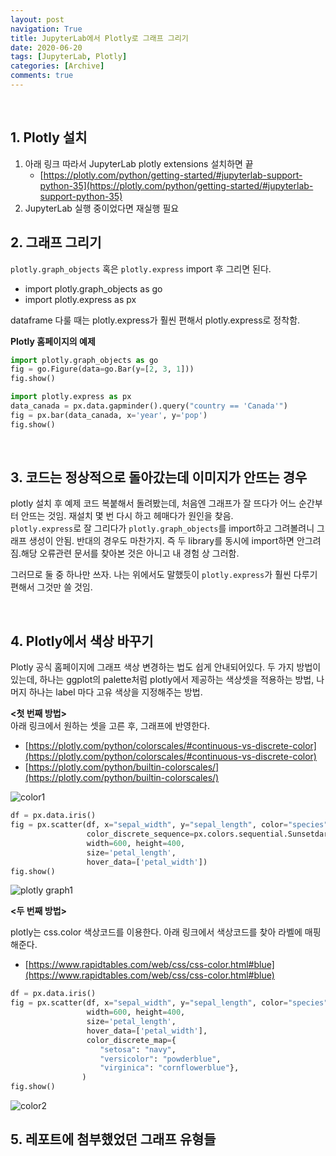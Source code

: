 ```yaml
---
layout: post
navigation: True
title: JupyterLab에서 Plotly로 그래프 그리기
date: 2020-06-20
tags: [JupyterLab, Plotly]
categories: [Archive]
comments: true
---
```


​    

## 1. Plotly 설치  
1. 아래 링크 따라서  JupyterLab plotly extensions 설치하면 끝
   - [https://plotly.com/python/getting-started/#jupyterlab-support-python-35](https://plotly.com/python/getting-started/#jupyterlab-support-python-35)
2. JupyterLab 실행 중이었다면 재실행 필요

  

  

## 2. 그래프 그리기 
`plotly.graph_objects` 혹은 `plotly.express` import 후 그리면 된다. 
* import plotly.graph_objects as go
* import plotly.express as px  
  

dataframe 다룰 때는 plotly.express가 훨씬 편해서 plotly.express로 정착함.

  

  

**Plotly 홈페이지의 예제**

```python
import plotly.graph_objects as go
fig = go.Figure(data=go.Bar(y=[2, 3, 1]))
fig.show()
```
```python
import plotly.express as px
data_canada = px.data.gapminder().query("country == 'Canada'")
fig = px.bar(data_canada, x='year', y='pop')
fig.show()
```

  

​    

## 3. 코드는 정상적으로 돌아갔는데 이미지가 안뜨는 경우

plotly 설치 후 예제 코드 복붙해서 돌려봤는데, 처음엔 그래프가 잘 뜨다가 어느 순간부터 안뜨는 것임. 재설치 몇 번 다시 하고 헤매다가 원인을 찾음.  
`plotly.express`로 잘 그리다가 `plotly.graph_objects`를 import하고 그려볼려니 그래프 생성이 안됨. 반대의 경우도 마찬가지. 즉 두 library를 동시에 import하면 안그려짐.해당 오류관련 문서를 찾아본 것은 아니고 내 경험 상 그러함.  

그러므로 둘 중 하나만 쓰자. 나는 위에서도 말했듯이 `plotly.express`가 훨씬 다루기 편해서 그것만 쓸 것임.  

​      

  

## 4. Plotly에서 색상 바꾸기
Plotly 공식 홈페이지에 그래프 색상 변경하는 법도 쉽게 안내되어있다.  두 가지 방법이 있는데, 하나는 ggplot의 palette처럼 plotly에서 제공하는 색상셋을 적용하는 방법, 나머지 하나는 label 마다 고유 색상을 지정해주는 방법.

  

**<첫 번째 방법>**   
아래 링크에서 원하는 셋을 고른 후, 그래프에 반영한다.

- [https://plotly.com/python/colorscales/#continuous-vs-discrete-color](https://plotly.com/python/colorscales/#continuous-vs-discrete-color)
- [https://plotly.com/python/builtin-colorscales/](https://plotly.com/python/builtin-colorscales/) 

![color1](https://imgur.com/MQkAjtF.png)


```python
df = px.data.iris()
fig = px.scatter(df, x="sepal_width", y="sepal_length", color="species",
                 color_discrete_sequence=px.colors.sequential.Sunsetdark,
                 width=600, height=400,
                 size='petal_length',
                 hover_data=['petal_width'])
fig.show()
```

![plotly graph1](https://imgur.com/jDPJrb5.png)

  

**<두 번째 방법>**    

plotly는 css.color 색상코드를 이용한다. 아래 링크에서 색상코드를 찾아 라벨에 매핑해준다.

- [https://www.rapidtables.com/web/css/css-color.html#blue](https://www.rapidtables.com/web/css/css-color.html#blue)
```python
df = px.data.iris()
fig = px.scatter(df, x="sepal_width", y="sepal_length", color="species",
                 width=600, height=400,
                 size='petal_length',
                 hover_data=['petal_width'],
                 color_discrete_map={
                    "setosa": "navy",
                    "versicolor": "powderblue",
                    "virginica": "cornflowerblue"}, 
                )
fig.show()
```
  ![color2](https://imgur.com/n3MWIyp.png)

  

  

## 5. 레포트에 첨부했었던 그래프 유형들



